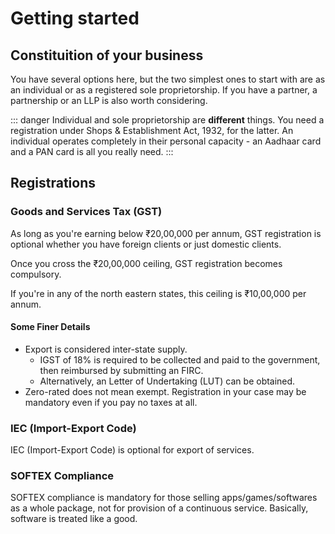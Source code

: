 # Getting started

## Constituition of your business

You have several options here, but the two simplest ones to start with are as an individual or as a registered sole proprietorship. If you have a partner, a partnership or an LLP is also worth considering.

::: danger
Individual and sole proprietorship are **different** things. You need a registration under Shops & Establishment Act, 1932, for the latter. An individual operates completely in their personal capacity - an Aadhaar card and a PAN card is all you really need.
:::

## Registrations

### Goods and Services Tax (GST)

As long as you're earning below ₹20,00,000 per annum, GST registration is optional whether you have foreign clients or just domestic clients.

Once you cross the ₹20,00,000 ceiling, GST registration becomes compulsory.

If you're in any of the north eastern states, this ceiling is ₹10,00,000 per annum.

#### Some Finer Details
* Export is considered inter-state supply.
	* IGST of 18% is required to be collected and paid to the government, then reimbursed by submitting an FIRC.
	* Alternatively, an Letter of Undertaking (LUT) can be obtained.
* Zero-rated does not mean exempt. Registration in your case may be mandatory even if you pay no taxes at all.

### IEC (Import-Export Code)

IEC (Import-Export Code) is optional for export of services.

### SOFTEX Compliance

SOFTEX compliance is mandatory for those selling apps/games/softwares as a whole package, not for provision of a continuous service. Basically, software is treated like a good.
